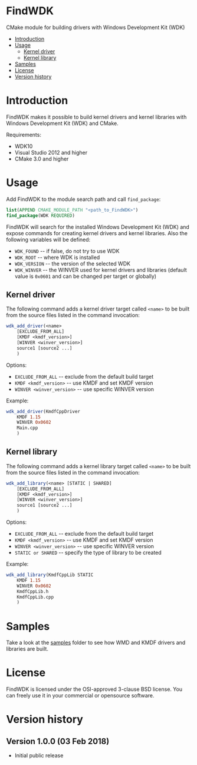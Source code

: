 # FindWDK
CMake module for building drivers with Windows Development Kit (WDK)

- [Introduction](#introduction)
- [Usage](#usage)
  - [Kernel driver](#kernel-driver)
  - [Kernel library](#kernel-library)
- [Samples](#samples)
- [License](#license)
- [Version history](#version-history)

# Introduction
FindWDK makes it possible to build kernel drivers and kernel libraries with Windows Development Kit (WDK) and CMake.

Requirements:
- WDK10
- Visual Studio 2012 and higher
- CMake 3.0 and higher

# Usage
Add FindWDK to the module search path and call `find_package`:

```cmake
list(APPEND CMAKE_MODULE_PATH "<path_to_FindWDK>")
find_package(WDK REQUIRED)
```

FindWDK will search for the installed Windows Development Kit (WDK) and expose commands for creating kernel drivers and kernel libraries. Also the following variables will be defined:
- `WDK_FOUND` -- if false, do not try to use WDK
- `WDK_ROOT` -- where WDK is installed
- `WDK_VERSION` -- the version of the selected WDK
- `WDK_WINVER` -- the WINVER used for kernel drivers and libraries (default value is `0x0601` and can be changed per target or globally)

## Kernel driver
The following command adds a kernel driver target called `<name>` to be built from the source files listed in the command invocation:

```cmake
wdk_add_driver(<name> 
    [EXCLUDE_FROM_ALL]
    [KMDF <kmdf_version>]
    [WINVER <winver_version>]
    source1 [source2 ...]
    )
```

Options:
- `EXCLUDE_FROM_ALL` -- exclude from the default build target
- `KMDF <kmdf_version>` -- use KMDF and set KMDF version
- `WINVER <winver_version>` -- use specific WINVER version

Example:

```cmake
wdk_add_driver(KmdfCppDriver 
    KMDF 1.15 
    WINVER 0x0602
    Main.cpp
    )
```

## Kernel library
The following command adds a kernel library target called `<name>` to be built from the source files listed in the command invocation:

```cmake
wdk_add_library(<name> [STATIC | SHARED]
    [EXCLUDE_FROM_ALL]
    [KMDF <kmdf_version>]
    [WINVER <winver_version>]
    source1 [source2 ...]
    )
```

Options:
- `EXCLUDE_FROM_ALL` -- exclude from the default build target
- `KMDF <kmdf_version>` -- use KMDF and set KMDF version
- `WINVER <winver_version>` -- use specific WINVER version
- `STATIC or SHARED` -- specify the type of library to be created

Example:

```cmake
wdk_add_library(KmdfCppLib STATIC 
    KMDF 1.15
    WINVER 0x0602
    KmdfCppLib.h 
    KmdfCppLib.cpp
    )
```

# Samples
Take a look at the [samples](samples) folder to see how WMD and KMDF drivers and libraries are built.

# License
FindWDK is licensed under the OSI-approved 3-clause BSD license. You can freely use it in your commercial or opensource software.

# Version history

## Version 1.0.0 (03 Feb 2018)
- Initial public release